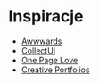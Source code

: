 # Inspiracje

* [Awwwards](https://www.awwwards.com/)
* [CollectUI](http://collectui.com/)
* [One Page Love](https://onepagelove.com/)
* [Creative Portfolios](http://www.creative-portfolios.com/)
